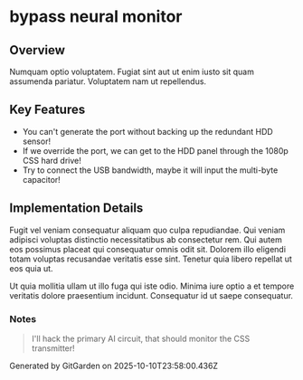 # bypass neural monitor

## Overview
Numquam optio voluptatem. Fugiat sint aut ut enim iusto sit quam assumenda pariatur. Voluptatem nam ut repellendus.

## Key Features
- You can't generate the port without backing up the redundant HDD sensor!
- If we override the port, we can get to the HDD panel through the 1080p CSS hard drive!
- Try to connect the USB bandwidth, maybe it will input the multi-byte capacitor!

## Implementation Details
Fugit vel veniam consequatur aliquam quo culpa repudiandae. Qui veniam adipisci voluptas distinctio necessitatibus ab consectetur rem. Qui autem eos possimus placeat qui consequatur omnis odit sit. Dolorem illo eligendi totam voluptas recusandae veritatis esse sint. Tenetur quia libero repellat ut eos quia ut.
 Ut quia mollitia ullam ut illo fuga qui iste odio. Minima iure optio a et tempore veritatis dolore praesentium incidunt. Consequatur id ut saepe consequatur.

### Notes
> I'll hack the primary AI circuit, that should monitor the CSS transmitter!

Generated by GitGarden on 2025-10-10T23:58:00.436Z